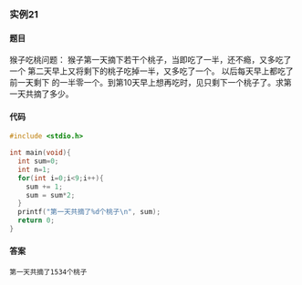 ### 实例21

#### 题目

猴子吃桃问题：
猴子第一天摘下若干个桃子，当即吃了一半，还不瘾，又多吃了一个 第二天早上又将剩下的桃子吃掉一半，又多吃了一个。
以后每天早上都吃了前一天剩下 的一半零一个。到第10天早上想再吃时，见只剩下一个桃子了。求第一天共摘了多少。

#### 代码

```C
#include <stdio.h>

int main(void){
  int sum=0;
  int n=1;
  for(int i=0;i<9;i++){
    sum += 1;
    sum = sum*2;
  }
  printf("第一天共摘了%d个桃子\n", sum);
  return 0;
}
```

#### 答案

```
第一天共摘了1534个桃子
```
